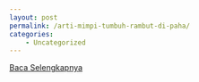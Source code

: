 ```yaml
---
layout: post
permalink: /arti-mimpi-tumbuh-rambut-di-paha/
categories:
    - Uncategorized
---
```


[Baca Selengkapnya](/05)